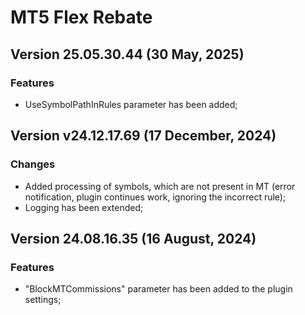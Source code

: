 # MT5 Flex Rebate

## Version 25.05.30.44 (30 May, 2025)
### Features
* UseSymbolPathInRules parameter has been added;

## Version v24.12.17.69 (17 December, 2024)
### Changes
* Added processing of symbols, which are not present in MT (error notification, plugin continues work, ignoring the incorrect rule);
* Logging has been extended;

## Version 24.08.16.35 (16 August, 2024)
### Features
* "BlockMTCommissions" parameter has been added to the plugin settings;
